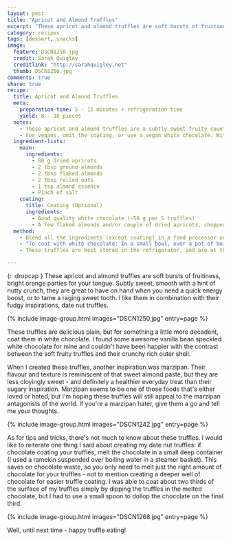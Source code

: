 ```yaml
---
layout: post
title: "Apricot and Almond Truffles"
excerpt: "These apricot and almond truffles are soft bursts of fruitiness, bright orange parties for your tongue. Subtly sweet, smooth with a hint of nutty crunch, they are great to have on hand when you need a quick energy boost, or to tame a raging sweet tooth."
category: recipes
tags: [dessert, snacks]
image:
  feature: DSCN1250.jpg
  credit: Sarah Quigley
  creditlink: "http://sarahquigley.net"
  thumb: DSCN1250.jpg
comments: true
share: true
recipe:
  title: Apricot and Almond Truffles
  meta:
    preparation-time: 5 - 15 minutes + refrigeration time
    yield: 8 - 10 pieces
  notes:
    - These apricot and almond truffles are a subtly sweet fruity counterpart to my date nut truffles. These truffles are delicious plain or coated in white chocolate.
    - For vegans, omit the coating, or use a vegan white chocolate. Without the white chocolate coating, these truffles are suitable for raw food lovers.
  ingredient-lists:
    main:
      ingredients:
        - 80 g dried apricots
        - 2 tbsp ground almonds
        - 2 tbsp flaked almonds
        - 2 tbsp rolled oats
        - 1 tsp almond essence
        - Pinch of salt
    coating:
      title: Coating (Optional)
      ingredients:
        - Good quality white chocolate (~50 g per 5 truffles)
        - A few flaked almonds and/or couple of dried apricots, chopped in small pieces (garnish)
  method:
    - Blend all the ingredients (except coating) in a food processor until they form a ball of thick dough. Roll the dough into small balls. Enjoy the truffles nude, or coat in white chocolate.
    - "To coat with white chocolate: In a small bowl, over a pot of boiling water, melt some white chocolate. Using a toothpick or skewer, dip each ball in the chocolate until it is thoroughly coated. (This is easiest with truffle balls that have been refrigerated). Use a spoon to coat any hard to reach areas. Place each truffle on a parchment paper covered plate or sheet pan, and garnish with a flaked almond or dried apricot piece. Refrigerate until the chocolate has hardened."
    - These truffles are best stored in the refrigerator, and are at their best when served a little cold.

---
```


{: .dropcap }
These apricot and almond truffles are soft bursts of fruitiness, bright orange parties for your tongue. Subtly sweet, smooth with a hint of nutty crunch, they are great to have on hand when you need a quick energy boost, or to tame a raging sweet tooth. I like them in combination with their fudgy inspirations, date nut truffles.

{% include image-group.html images="DSCN1250.jpg" entry=page %}

These truffles are delicious plain, but for something a little more decadent, coat them in white chocolate. I found some awesome vanilla bean speckled white chocolate for mine and couldn't have been happier with the contrast between the soft fruity truffles and their crunchy rich outer shell.

When I created these truffles, another inspiration was marzipan. Their flavour and texture is reminiscent of that sweet almond paste, but they are less cloyingly sweet - and definitely a healthier everyday treat than their sugary inspiration. Marzipan seems to be one of those foods that's either loved or hated, but I'm hoping these truffles will still appeal to the marzipan antagonists of the world. If you're a marzipan hater, give them a go and tell me your thoughts.

{% include image-group.html images="DSCN1242.jpg" entry=page %}

As for tips and tricks, there's not much to know about these truffles. I would like to reiterate one thing I said about creating my date nut truffles: if chocolate coating your truffles, melt the chocolate in a small deep container (I used a ramekin suspended over boiling water in a steamer basket). This saves on chocolate waste, so you only need to melt just the right amount of chocolate for your truffles - not to mention creating a deeper well of chocolate for easier truffle coating. I was able to coat about two thirds of the surface of my truffles simply by dipping the truffles in the melted chocolate, but I had to use a small spoon to dollop the chocolate on the final third.

{% include image-group.html images="DSCN1268.jpg" entry=page %}

Well, until next time - happy truffle eating!

